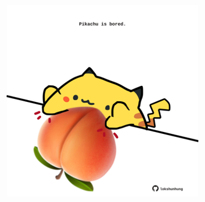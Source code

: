 <!-- built at 26/12/2023, 08:00:38 UTC -->
<p align="center">
  <img width="500" height="500" src="./ReadmeImage.svg">
</p>

